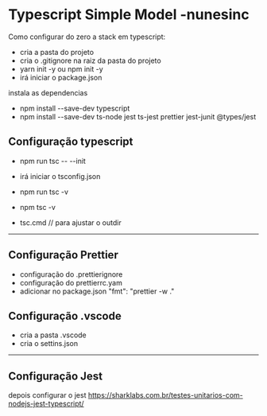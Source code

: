 # Typescript Simple Model -nunesinc

Como configurar do zero a stack em typescript:

-   cria a pasta do projeto
-   cria o .gitignore na raiz da pasta do projeto
-   yarn init -y ou npm init -y
-   irá iniciar o package.json

instala as dependencias

-   npm install --save-dev typescript
-   npm install --save-dev ts-node jest ts-jest prettier jest-junit @types/jest

## Configuração typescript

-   npm run tsc -- --init
-   irá iniciar o tsconfig.json

-   npm run tsc -v
-   npm tsc -v

-   tsc.cmd // para ajustar o outdir

---

## Configuração Prettier
-   configuração do .prettierignore
-   configuração do prettierrc.yam
-   adicionar no package.json "fmt": "prettier -w ."

## Configuração .vscode
-   cria a pasta .vscode
-   cria o settins.json

---
## Configuração Jest
depois configurar o jest
https://sharklabs.com.br/testes-unitarios-com-nodejs-jest-typescript/
